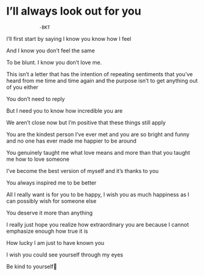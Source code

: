 
# I’ll always look out for you 
                -BKT

I’ll first start by saying I know you know how I feel

And I know you don’t feel the same

To be blunt. I know you don’t love me.

This isn’t a letter that has the intention of repeating sentiments that you’ve heard from me time and time again and the purpose isn’t to get anything out of you either

You don’t need to reply

But I need you to know how incredible you are

We aren’t close now but I’m positive that these things still apply

You are the kindest person I’ve ever met and you are so bright and funny and no one has ever made me happier to be around

You genuinely taught me what love means and more than that you taught me how to love someone

I’ve become the best version of myself and it’s thanks to you

You always inspired me to be better

All I really want is for you to be happy, I wish you as much happiness as I can possibly wish for someone else

You deserve it more than anything

I really just hope you realize how extraordinary you are because I cannot emphasize enough how true it is

How lucky I am just to have known you

I wish you could see yourself through my eyes

Be kind to yourself🥰        

<!--[Curse to vent of Anger😅](https://docs.google.com/forms/d/e/1FAIpQLSdUtr0EhWgb8bDBcub45DjOFwxK1Ie4TjI6R-HBTRQz4Ywuwg/viewform?vc=0&c=0&w=1&flr=0)-->
 
                                                                                                                                            
